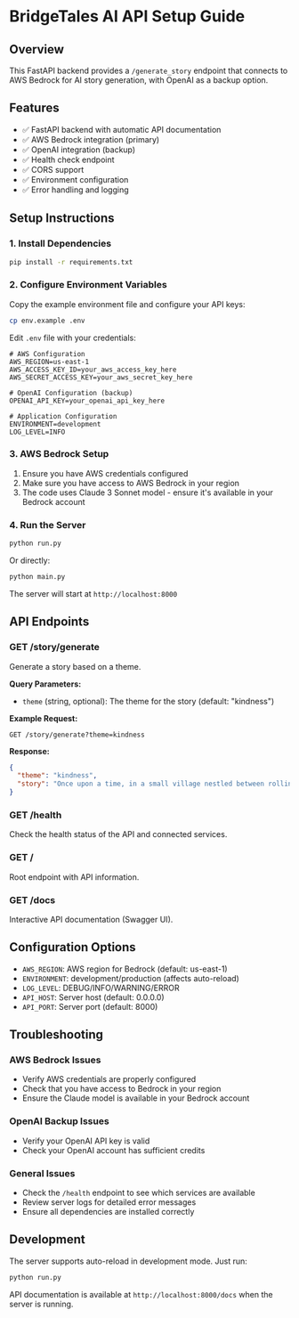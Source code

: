# BridgeTales AI API Setup Guide

## Overview
This FastAPI backend provides a `/generate_story` endpoint that connects to AWS Bedrock for AI story generation, with OpenAI as a backup option.

## Features
- ✅ FastAPI backend with automatic API documentation
- ✅ AWS Bedrock integration (primary)
- ✅ OpenAI integration (backup)
- ✅ Health check endpoint
- ✅ CORS support
- ✅ Environment configuration
- ✅ Error handling and logging

## Setup Instructions

### 1. Install Dependencies
```bash
pip install -r requirements.txt
```

### 2. Configure Environment Variables
Copy the example environment file and configure your API keys:
```bash
cp env.example .env
```

Edit `.env` file with your credentials:
```env
# AWS Configuration
AWS_REGION=us-east-1
AWS_ACCESS_KEY_ID=your_aws_access_key_here
AWS_SECRET_ACCESS_KEY=your_aws_secret_key_here

# OpenAI Configuration (backup)
OPENAI_API_KEY=your_openai_api_key_here

# Application Configuration
ENVIRONMENT=development
LOG_LEVEL=INFO
```

### 3. AWS Bedrock Setup
1. Ensure you have AWS credentials configured
2. Make sure you have access to AWS Bedrock in your region
3. The code uses Claude 3 Sonnet model - ensure it's available in your Bedrock account

### 4. Run the Server
```bash
python run.py
```

Or directly:
```bash
python main.py
```

The server will start at `http://localhost:8000`

## API Endpoints

### GET /story/generate
Generate a story based on a theme.

**Query Parameters:**
- `theme` (string, optional): The theme for the story (default: "kindness")

**Example Request:**
```
GET /story/generate?theme=kindness
```

**Response:**
```json
{
  "theme": "kindness",
  "story": "Once upon a time, in a small village nestled between rolling hills, there lived a young girl named Maya who had a heart full of kindness..."
}
```

### GET /health
Check the health status of the API and connected services.

### GET /
Root endpoint with API information.

### GET /docs
Interactive API documentation (Swagger UI).

## Configuration Options

- `AWS_REGION`: AWS region for Bedrock (default: us-east-1)
- `ENVIRONMENT`: development/production (affects auto-reload)
- `LOG_LEVEL`: DEBUG/INFO/WARNING/ERROR
- `API_HOST`: Server host (default: 0.0.0.0)
- `API_PORT`: Server port (default: 8000)

## Troubleshooting

### AWS Bedrock Issues
- Verify AWS credentials are properly configured
- Check that you have access to Bedrock in your region
- Ensure the Claude model is available in your Bedrock account

### OpenAI Backup Issues
- Verify your OpenAI API key is valid
- Check your OpenAI account has sufficient credits

### General Issues
- Check the `/health` endpoint to see which services are available
- Review server logs for detailed error messages
- Ensure all dependencies are installed correctly

## Development

The server supports auto-reload in development mode. Just run:
```bash
python run.py
```

API documentation is available at `http://localhost:8000/docs` when the server is running.
